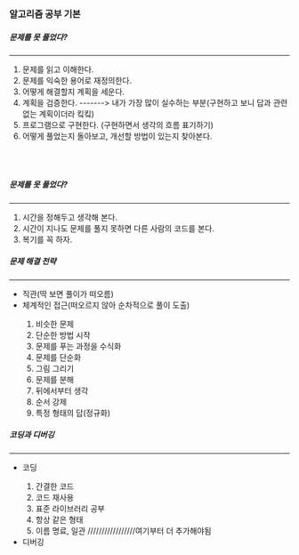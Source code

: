 ### 알고리즘 공부 기본

##### 문제를 못 풀었다?
***
1. 문제를 읽고 이해한다.
2. 문제를 익숙한 용어로 재정의한다.
3. 어떻게 해결할지 계획을 세운다.
4. 계획을 검증한다.  -------> 내가 가장 많이 실수하는 부분(구현하고 보니 답과 관련없는 계획이더라 킼킼)
5. 프로그램으로 구현한다. (구현하면서 생각의 흐름 표기하기)
6. 어떻게 풀었는지 돌아보고, 개선할 방법이 있는지 찾아본다.

<br><br>

##### 문제를 못 풀었다?
***
1. 시간을 정해두고 생각해 본다.
2. 시간이 지나도 문제를 풀지 못하면 다른 사람의 코드를 본다.
3. 복기를 꼭 하자.

##### 문제 해결 전략
***
<ul>
    <li>직관(딱 보면 풀이가 떠오름)</li>
    <li>체계적인 접근(떠오르지 않아 순차적으로 풀이 도출)</li>
    <ol>
        <li>비슷한 문제</li>
        <li>단순한 방법 시작</li>
        <li>문제를 푸는 과정을 수식화</li>
        <li>문제를 단순화</li>
        <li>그림 그리기</li>
        <li>문제를 분해</li>
        <li>뒤에서부터 생각</li>
        <li>순서 강제</li>
        <li>특정 형태의 답(정규화)</li>
    </ol>
</ul>

##### 코딩과 디버깅
***
<ul>
    <li>코딩</li>
    <ol>
        <li>간결한 코드</li>
        <li>코드 재사용</li>
        <li>표준 라이브러리 공부</li>
        <li>항상 같은 형태</li>
        <li>이름 명료, 일관 /////////////////여기부터 더 추가해야됨</li>
    </ol>
    <li>디버깅</li>
</ul>



